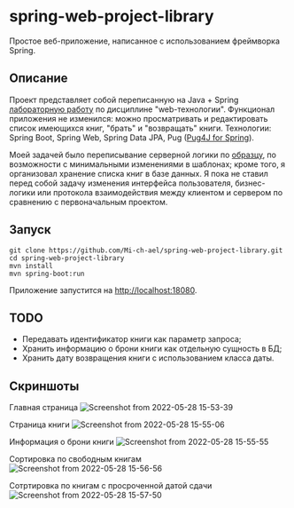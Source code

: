 # spring-web-project-library
Простое веб-приложение, написанное с использованием фреймворка Spring.

## Описание
Проект представляет собой переписанную на Java + Spring [лабораторную работу](https://github.com/Mi-ch-ael/web-lab2-REST-basics)
по дисциплине "web-технологии". Функционал приложения не изменился: можно просматривать и редактировать список имеющихся книг, "брать" и "возвращать"
книги. Технологии: Spring Boot, Spring Web, Spring Data JPA, Pug ([Pug4J for Spring](https://github.com/neuland/spring-pug4j)).

Моей задачей было переписывание серверной логики по [образцу](https://github.com/Mi-ch-ael/web-lab2-REST-basics),
по возможности с минимальными изменениями в шаблонах; кроме того, я организовал хранение списка книг в базе данных. Я пока не ставил перед собой задачу
изменения интерфейса пользователя, бизнес-логики или протокола взаимодействия между клиентом и сервером по сравнению с первоначальным проектом.

## Запуск
```
git clone https://github.com/Mi-ch-ael/spring-web-project-library.git
cd spring-web-project-library
mvn install
mvn spring-boot:run
```

Приложение запустится на [http://localhost:18080](http://localhost:18080).

## TODO
* Передавать идентификатор книги как параметр запроса;
* Хранить информацию о брони книги как отдельную сущность в БД;
* Хранить дату возвращения книги с использованием класса даты.

## Скриншоты
Главная страница
![Screenshot from 2022-05-28 15-53-39](https://user-images.githubusercontent.com/54897530/170829311-77a45c83-4ff8-4d99-b3b1-75f51bad5d9e.png)

Страница книги
![Screenshot from 2022-05-28 15-55-06](https://user-images.githubusercontent.com/54897530/170829335-f9bb220f-2c60-48ed-8d7a-c63f8a1783e1.png)

Информация о брони книги
![Screenshot from 2022-05-28 15-55-55](https://user-images.githubusercontent.com/54897530/170829642-39430f62-095a-436d-9a8f-ac06afc87030.png)

Сортировка по свободным книгам
![Screenshot from 2022-05-28 15-56-56](https://user-images.githubusercontent.com/54897530/170829415-034d1495-5f7c-4f28-8cfe-d32e83169fa6.png)

Сотртировка по книгам с просроченной датой сдачи
![Screenshot from 2022-05-28 15-57-50](https://user-images.githubusercontent.com/54897530/170829421-0f838f38-51fd-4386-a965-02c032485c10.png)
